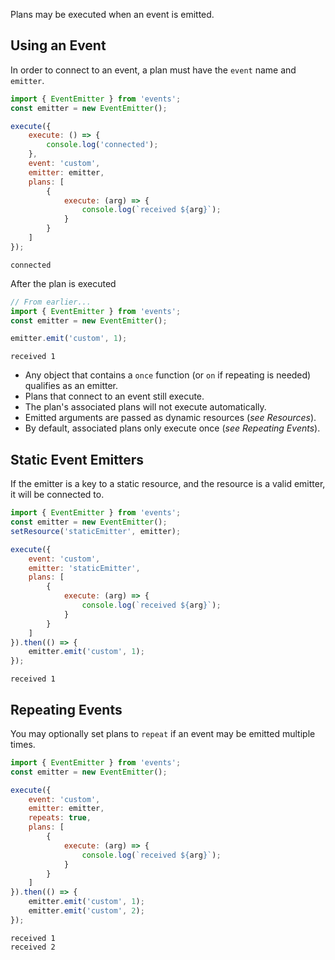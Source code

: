 Plans may be executed when an event is emitted.

## Using an Event
In order to connect to an event, a plan must have the `event` name and `emitter`.
```js
import { EventEmitter } from 'events';
const emitter = new EventEmitter();

execute({
	execute: () => {
		console.log('connected');
	},
	event: 'custom',
	emitter: emitter,
	plans: [
		{
			execute: (arg) => {
				console.log(`received ${arg}`);
			}
		}
	]
});
```
```text
connected
```
After the plan is executed
```js ignore=true
// From earlier...
import { EventEmitter } from 'events';
const emitter = new EventEmitter();

emitter.emit('custom', 1);
```
```text
received 1
```

- Any object that contains a `once` function (or `on` if repeating is needed) qualifies as an emitter.
- Plans that connect to an event still execute.
- The plan's associated plans will not execute automatically.
- Emitted arguments are passed as dynamic resources (*see Resources*).
- By default, associated plans only execute once (*see Repeating Events*).

## Static Event Emitters
If the emitter is a key to a static resource, and the resource is a valid emitter, it will be connected to.
```js
import { EventEmitter } from 'events';
const emitter = new EventEmitter();
setResource('staticEmitter', emitter);

execute({
	event: 'custom',
	emitter: 'staticEmitter',
	plans: [
		{
			execute: (arg) => {
				console.log(`received ${arg}`);
			}
		}
	]
}).then(() => {
	emitter.emit('custom', 1);
});
```
```text
received 1
```

## Repeating Events
You may optionally set plans to `repeat` if an event may be emitted multiple times.
```js
import { EventEmitter } from 'events';
const emitter = new EventEmitter();

execute({
	event: 'custom',
	emitter: emitter,
	repeats: true,
	plans: [
		{
			execute: (arg) => {
				console.log(`received ${arg}`);
			}
		}
	]
}).then(() => {
	emitter.emit('custom', 1);
	emitter.emit('custom', 2);
});
```
```text
received 1
received 2
```

